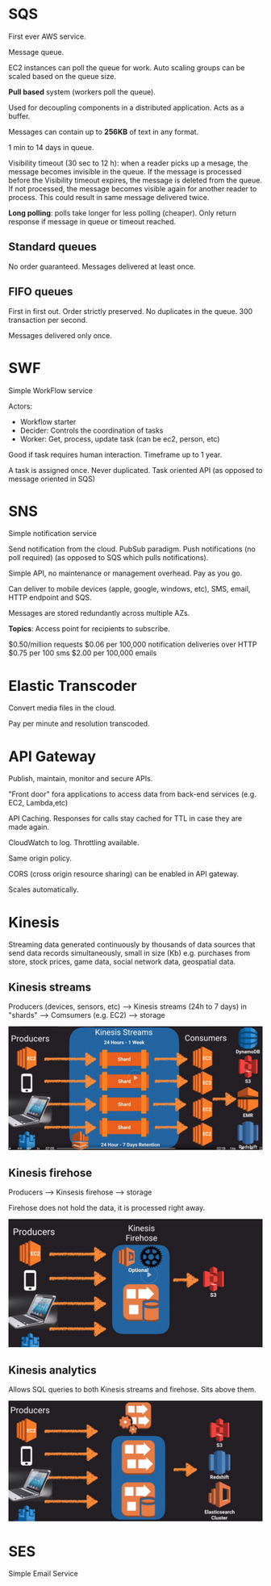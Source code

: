 
# SQS

First ever AWS service.

Message queue.

EC2 instances can poll the queue for work. Auto scaling groups can be scaled based on the queue size.

**Pull based** system (workers poll the queue).

Used for decoupling components in a distributed application. Acts as a buffer.

Messages can contain up to **256KB** of text in any format.

1 min to 14 days in queue.

Visibility timeout (30 sec to 12 h): when a reader picks up a  mesage, the message becomes invisible in the queue. If the message is processed before the Visibility timeout expires, the message is deleted from the queue. If not processed, the message becomes visible again for another reader to process. This could result in same message delivered twice.

**Long polling**: polls take longer for less polling (cheaper). Only return response if message in queue or timeout reached.

## Standard queues

No order guaranteed. Messages delivered at least once.

## FIFO queues

First in first out. Order strictly preserved. No duplicates in the queue.
300 transaction per second.

Messages delivered only once.

# SWF

Simple WorkFlow service

Actors:

* Workflow starter
* Decider: Controls the coordination of tasks
* Worker: Get, process, update task (can be ec2, person, etc)

Good if task requires human interaction.
Timeframe up to 1 year.

A task is assigned once. Never duplicated.
Task oriented API (as opposed to message oriented in SQS)

# SNS
Simple notification service

Send notification from the cloud. PubSub paradigm. Push notifications (no poll required) (as opposed to SQS which pulls notifications).

Simple API, no maintenance or management overhead. Pay as you go.

Can deliver to mobile devices (apple, google, windows, etc), SMS, email, HTTP endpoint and SQS.

Messages are stored redundantly across multiple AZs.

**Topics**: Access point for recipients to subscribe.

$0.50/million requests
$0.06 per 100,000 notification deliveries over HTTP
$0.75 per 100 sms
$2.00 per 100,000 emails

# Elastic Transcoder

Convert media files in the cloud.

Pay per minute and resolution transcoded.

# API Gateway

Publish, maintain, monitor and secure APIs.

"Front door" fora applications to access data from back-end services (e.g. EC2, Lambda,etc)

API Caching. Responses for calls stay cached for TTL in case they are made again.

CloudWatch to log. Throttling available.

Same origin policy.

CORS (cross origin resource sharing) can be enabled in API gateway.

Scales automatically.

# Kinesis

Streaming data generated continuously by thousands of data sources that send data records simultaneously, small in size (Kb) e.g. purchases from store, stock prices, game data, social network data, geospatial data.

## Kinesis streams
Producers (devices, sensors, etc) --> Kinesis streams (24h to 7 days) in "shards" --> Comsumers (e.g. EC2) --> storage

![](assets/Application_services-8f9a98cd.png)

## Kinesis firehose
Producers --> Kinsesis firehose --> storage

Firehose does not hold the data, it is processed right away.

![](assets/Application_services-b86c7e1e.png)

## Kinesis analytics
Allows SQL queries to both Kinesis streams and firehose. Sits above them.

![](assets/Application_services-7c131e76.png)

# SES

Simple Email Service
